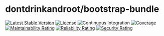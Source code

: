dontdrinkandroot/bootstrap-bundle
=================================

[![Latest Stable Version](http://poser.pugx.org/dontdrinkandroot/bootstrap-bundle/v)](https://packagist.org/packages/dontdrinkandroot/bootstrap-bundle)
[![License](http://poser.pugx.org/dontdrinkandroot/bootstrap-bundle/license)](https://packagist.org/packages/dontdrinkandroot/bootstrap-bundle)
![Continuous Integration](https://github.com/dontdrinkandroot/bootstrap-bundle.php/actions/workflows/continuous-integration.yml/badge.svg)
[![Coverage](https://sonarcloud.io/api/project_badges/measure?project=dontdrinkandroot_bootstrap-bundle.php&metric=coverage)](https://sonarcloud.io/dashboard?id=dontdrinkandroot_bootstrap-bundle.php)
[![Maintainability Rating](https://sonarcloud.io/api/project_badges/measure?project=dontdrinkandroot_bootstrap-bundle.php&metric=sqale_rating)](https://sonarcloud.io/dashboard?id=dontdrinkandroot_bootstrap-bundle.php)
[![Reliability Rating](https://sonarcloud.io/api/project_badges/measure?project=dontdrinkandroot_bootstrap-bundle.php&metric=reliability_rating)](https://sonarcloud.io/dashboard?id=dontdrinkandroot_bootstrap-bundle.php)
[![Security Rating](https://sonarcloud.io/api/project_badges/measure?project=dontdrinkandroot_bootstrap-bundle.php&metric=security_rating)](https://sonarcloud.io/dashboard?id=dontdrinkandroot_bootstrap-bundle.php)
